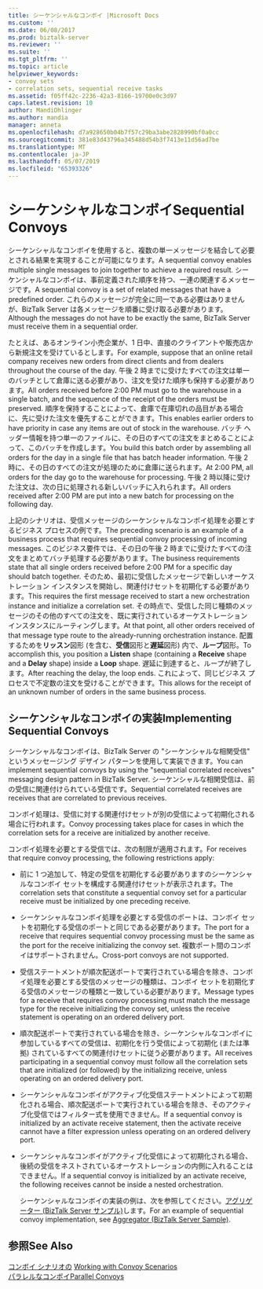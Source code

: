 ```yaml
---
title: シーケンシャルなコンボイ |Microsoft Docs
ms.custom: ''
ms.date: 06/08/2017
ms.prod: biztalk-server
ms.reviewer: ''
ms.suite: ''
ms.tgt_pltfrm: ''
ms.topic: article
helpviewer_keywords:
- convoy sets
- correlation sets, sequential receive tasks
ms.assetid: f05ff42c-2236-42a3-8166-19700e0c3d97
caps.latest.revision: 10
author: MandiOhlinger
ms.author: mandia
manager: anneta
ms.openlocfilehash: d7a928650b04b7f57c29ba3abe2828990bf0a0cc
ms.sourcegitcommit: 381e83d43796a345488d54b3f7413e11d56ad7be
ms.translationtype: MT
ms.contentlocale: ja-JP
ms.lasthandoff: 05/07/2019
ms.locfileid: "65393326"
---
```

# <a name="sequential-convoys"></a><span data-ttu-id="74efd-102">シーケンシャルなコンボイ</span><span class="sxs-lookup"><span data-stu-id="74efd-102">Sequential Convoys</span></span>
<span data-ttu-id="74efd-103">シーケンシャルなコンボイを使用すると、複数の単一メッセージを結合して必要とされる結果を実現することが可能になります。</span><span class="sxs-lookup"><span data-stu-id="74efd-103">A sequential convoy enables multiple single messages to join together to achieve a required result.</span></span> <span data-ttu-id="74efd-104">シーケンシャルなコンボイは、事前定義された順序を持つ、一連の関連するメッセージです。</span><span class="sxs-lookup"><span data-stu-id="74efd-104">A sequential convoy is a set of related messages that have a predefined order.</span></span> <span data-ttu-id="74efd-105">これらのメッセージが完全に同一である必要はありませんが、BizTalk Server は各メッセージを順番に受け取る必要があります。</span><span class="sxs-lookup"><span data-stu-id="74efd-105">Although the messages do not have to be exactly the same, BizTalk Server must receive them in a sequential order.</span></span>  
  
 <span data-ttu-id="74efd-106">たとえば、あるオンライン小売企業が、1 日中、直接のクライアントや販売店から新規注文を受けているとします。</span><span class="sxs-lookup"><span data-stu-id="74efd-106">For example, suppose that an online retail company receives new orders from direct clients and from dealers throughout the course of the day.</span></span> <span data-ttu-id="74efd-107">午後 2 時までに受けたすべての注文は単一のバッチとして倉庫に送る必要があり、注文を受けた順序も保持する必要があります。</span><span class="sxs-lookup"><span data-stu-id="74efd-107">All orders received before 2:00 PM must go to the warehouse in a single batch, and the sequence of the receipt of the orders must be preserved.</span></span> <span data-ttu-id="74efd-108">順序を保持することによって、倉庫で在庫切れの品目がある場合に、先に受けた注文を優先することができます。</span><span class="sxs-lookup"><span data-stu-id="74efd-108">This enables earlier orders to have priority in case any items are out of stock in the warehouse.</span></span> <span data-ttu-id="74efd-109">バッチ へッダー情報を持つ単一のファイルに、その日のすべての注文をまとめることによって、このバッチを作成します。</span><span class="sxs-lookup"><span data-stu-id="74efd-109">You build this batch order by assembling all orders for the day in a single file that has batch header information.</span></span> <span data-ttu-id="74efd-110">午後 2 時に、その日のすべての注文が処理のために倉庫に送られます。</span><span class="sxs-lookup"><span data-stu-id="74efd-110">At 2:00 PM, all orders for the day go to the warehouse for processing.</span></span> <span data-ttu-id="74efd-111">午後 2 時以降に受けた注文は、次の日に処理される新しいバッチに入れられます。</span><span class="sxs-lookup"><span data-stu-id="74efd-111">All orders received after 2:00 PM are put into a new batch for processing on the following day.</span></span>  
  
 <span data-ttu-id="74efd-112">上記のシナリオは、受信メッセージのシーケンシャルなコンボイ処理を必要とするビジネス プロセスの例です。</span><span class="sxs-lookup"><span data-stu-id="74efd-112">The preceding scenario is an example of a business process that requires sequential convoy processing of incoming messages.</span></span> <span data-ttu-id="74efd-113">このビジネス要件では、その日の午後 2 時までに受けたすべての注文をまとめてバッチ処理する必要があります。</span><span class="sxs-lookup"><span data-stu-id="74efd-113">The business requirements state that all single orders received before 2:00 PM for a specific day should batch together.</span></span> <span data-ttu-id="74efd-114">そのため、最初に受信したメッセージで新しいオーケストレーション インスタンスを開始し、関連付けセットを初期化する必要があります。</span><span class="sxs-lookup"><span data-stu-id="74efd-114">This requires the first message received to start a new orchestration instance and initialize a correlation set.</span></span> <span data-ttu-id="74efd-115">その時点で、受信した同じ種類のメッセージのその他のすべての注文を、既に実行されているオーケストレーション インスタンスにルーティングします。</span><span class="sxs-lookup"><span data-stu-id="74efd-115">At that point, all other orders received of that message type route to the already-running orchestration instance.</span></span> <span data-ttu-id="74efd-116">配置するためを**リッスン**図形 (を含む、**受信**図形と**遅延**図形) 内で、**ループ**図形。</span><span class="sxs-lookup"><span data-stu-id="74efd-116">To accomplish this, you position a **Listen** shape (containing a **Receive** shape and a **Delay** shape) inside a **Loop** shape.</span></span> <span data-ttu-id="74efd-117">遅延に到達すると、ループが終了します。</span><span class="sxs-lookup"><span data-stu-id="74efd-117">After reaching the delay, the loop ends.</span></span> <span data-ttu-id="74efd-118">これによって、同じビジネス プロセスで不定数の注文を受けることができます。</span><span class="sxs-lookup"><span data-stu-id="74efd-118">This allows for the receipt of an unknown number of orders in the same business process.</span></span>  
  
## <a name="implementing-sequential-convoys"></a><span data-ttu-id="74efd-119">シーケンシャルなコンボイの実装</span><span class="sxs-lookup"><span data-stu-id="74efd-119">Implementing Sequential Convoys</span></span>  
 <span data-ttu-id="74efd-120">シーケンシャルなコンボイは、BizTalk Server の "シーケンシャルな相関受信" というメッセージング デザイン パターンを使用して実装できます。</span><span class="sxs-lookup"><span data-stu-id="74efd-120">You can implement sequential convoys by using the "sequential correlated receives" messaging design pattern in BizTalk Server.</span></span> <span data-ttu-id="74efd-121">シーケンシャルな相関受信は、前の受信に関連付けられている受信です。</span><span class="sxs-lookup"><span data-stu-id="74efd-121">Sequential correlated receives are receives that are correlated to previous receives.</span></span>  
  
 <span data-ttu-id="74efd-122">コンボイ処理は、受信に対する関連付けセットが別の受信によって初期化される場合に行われます。</span><span class="sxs-lookup"><span data-stu-id="74efd-122">Convoy processing takes place for cases in which the correlation sets for a receive are initialized by another receive.</span></span>  
  
 <span data-ttu-id="74efd-123">コンボイ処理を必要とする受信では、次の制限が適用されます。</span><span class="sxs-lookup"><span data-stu-id="74efd-123">For receives that require convoy processing, the following restrictions apply:</span></span>  
  
- <span data-ttu-id="74efd-124">前に 1 つ追加して、特定の受信を初期化する必要がありますのシーケンシャルなコンボイ セットを構成する関連付けセットが表示されます。</span><span class="sxs-lookup"><span data-stu-id="74efd-124">The correlation sets that constitute a sequential convoy set for a particular receive must be initialized by one preceding receive.</span></span>  
  
- <span data-ttu-id="74efd-125">シーケンシャルなコンボイ処理を必要とする受信のポートは、コンボイ セットを初期化する受信のポートと同じである必要があります。</span><span class="sxs-lookup"><span data-stu-id="74efd-125">The port for a receive that requires sequential convoy processing must be the same as the port for the receive initializing the convoy set.</span></span> <span data-ttu-id="74efd-126">複数ポート間のコンボイはサポートされません。</span><span class="sxs-lookup"><span data-stu-id="74efd-126">Cross-port convoys are not supported.</span></span>  
  
- <span data-ttu-id="74efd-127">受信ステートメントが順次配送ポートで実行されている場合を除き、コンボイ処理を必要とする受信のメッセージの種類は、コンボイ セットを初期化する受信のメッセージの種類と一致している必要があります。</span><span class="sxs-lookup"><span data-stu-id="74efd-127">Message types for a receive that requires convoy processing must match the message type for the receive initializing the convoy set, unless the receive statement is operating on an ordered delivery port.</span></span>  
  
- <span data-ttu-id="74efd-128">順次配送ポートで実行されている場合を除き、シーケンシャルなコンボイに参加しているすべての受信は、初期化を行う受信によって初期化 (または準拠) されているすべての関連付けセットに従う必要があります。</span><span class="sxs-lookup"><span data-stu-id="74efd-128">All receives participating in a sequential convoy must follow all the correlation sets that are initialized (or followed) by the initializing receive, unless operating on an ordered delivery port.</span></span>  
  
- <span data-ttu-id="74efd-129">シーケンシャルなコンボイがアクティブ化受信ステートメントによって初期化される場合、順次配送ポートで実行されている場合を除き、そのアクティブ化受信ではフィルター式を使用できません。</span><span class="sxs-lookup"><span data-stu-id="74efd-129">If a sequential convoy is initialized by an activate receive statement, then the activate receive cannot have a filter expression unless operating on an ordered delivery port.</span></span>  
  
- <span data-ttu-id="74efd-130">シーケンシャルなコンボイがアクティブ化受信によって初期化される場合、後続の受信をネストされているオーケストレーションの内側に入れることはできません。</span><span class="sxs-lookup"><span data-stu-id="74efd-130">If a sequential convoy is initialized by an activate receive, the following receives cannot be inside a nested orchestration.</span></span>  
  
  <span data-ttu-id="74efd-131">シーケンシャルなコンボイの実装の例は、次を参照してください。[アグリゲーター (BizTalk Server サンプル)](../core/aggregator-biztalk-server-sample.md)します。</span><span class="sxs-lookup"><span data-stu-id="74efd-131">For an example of sequential convoy implementation, see [Aggregator (BizTalk Server Sample)](../core/aggregator-biztalk-server-sample.md).</span></span>  
  
## <a name="see-also"></a><span data-ttu-id="74efd-132">参照</span><span class="sxs-lookup"><span data-stu-id="74efd-132">See Also</span></span>  
 <span data-ttu-id="74efd-133">[コンボイ シナリオの](../core/working-with-convoy-scenarios.md) </span><span class="sxs-lookup"><span data-stu-id="74efd-133">[Working with Convoy Scenarios](../core/working-with-convoy-scenarios.md) </span></span>  
 [<span data-ttu-id="74efd-134">パラレルなコンボイ</span><span class="sxs-lookup"><span data-stu-id="74efd-134">Parallel Convoys</span></span>](../core/parallel-convoys.md)